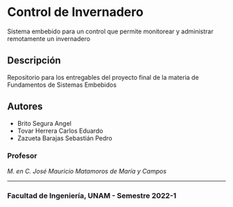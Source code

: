 # Control de Invernadero
Sistema embebido para un control que permite monitorear y administrar remotamente un invernadero

## Descripción
Repositorio para los entregables del proyecto final de la materia de Fundamentos de Sistemas Embebidos

## Autores
* Brito Segura Angel
* Tovar Herrera Carlos Eduardo
* Zazueta Barajas Sebastián Pedro

### Profesor
*M. en C. José Mauricio Matamoros de María y Campos*

---
### Facultad de Ingeniería, UNAM - Semestre 2022-1
